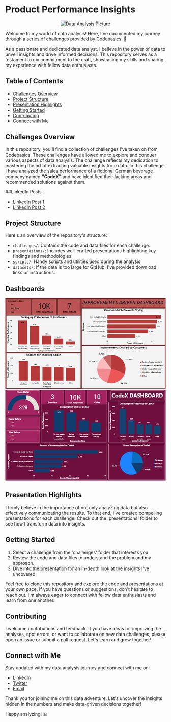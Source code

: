 # Product Performance Insights

<div align="center">
  <img src="https://media.licdn.com/dms/image/C4E16AQF9fFMEgQHK6w/profile-displaybackgroundimage-shrink_200_800/0/1659114806516?e=2147483647&v=beta&t=5WUUIG1nA-9bMP-KRcYEnkBRE8nPchtQEjXcdMP-EgI" alt="Data Analysis Picture">
</div>

Welcome to my world of data analysis! Here, I've documented my journey through a series of challenges provided by Codebasics. 🚀

As a passionate and dedicated data analyst, I believe in the power of data to unveil insights and drive informed decisions. This repository serves as a testament to my commitment to the craft, showcasing my skills and sharing my experience with fellow data enthusiasts.

## Table of Contents

- [Challenges Overview](#challenges-overview)
- [Project Structure](#project-structure)
- [Presentation Highlights](#presentation-highlights)
- [Getting Started](#getting-started)
- [Contributing](#contributing)
- [Connect with Me](#connect-with-me)

## Challenges Overview

In this repository, you'll find a collection of challenges I've taken on from Codebasics. These challenges have allowed me to explore and conquer various aspects of data analysis. The challenge reflects my dedication to mastering the art of extracting valuable insights from data. In this challenge I have analyzed the sales performance of a fictional German beverage 
company named **"CodeX"** and have identified their lacking areas and recommended solutions against them.

##LinkedIn Posts

- [LinkedIn Post 1](https://www.linkedin.com/posts/syed-abid-hassan-bb569b1b8_powerbi-powerbidashboard-dataanalysis-activity-7138530561119113216-5xm4?utm_source=share&utm_medium=member_desktop)
- [LinkedIn Post 2](https://www.linkedin.com/posts/syed-abid-hassan-bb569b1b8_powerbi-dashboard-salesperformance-activity-7139154078638546944-9xry?utm_source=share&utm_medium=member_desktop)

## Project Structure

Here's an overview of the repository's structure:

- `challenges/`: Contains the code and data files for each challenge.
- `presentations/`: Includes well-crafted presentations highlighting key findings and methodologies.
- `scripts/`: Handy scripts and utilities used during the analysis.
- `datasets/`: If the data is too large for GitHub, I've provided download links or instructions.

## Dashboards

<div align="center">
  <img src="https://github.com/Syed-Abid/CodeBasics-Data-Analysis-Challenges/blob/main/Challenge%201/CodeX%20Improvement%20Driven%20Dashboard.png" alt="Improvement Driven Dashboard">
</div>

<div align="center">
  <img src="https://github.com/Syed-Abid/CodeBasics-Data-Analysis-Challenges/blob/main/Challenge%201/CodeX%20Dashboard.png" alt="CodeX Dashboard">
</div>

## Presentation Highlights

I firmly believe in the importance of not only analyzing data but also effectively communicating the results. To that end, I've created compelling presentations for each challenge. Check out the 'presentations' folder to see how I transform data into insights.

## Getting Started

1. Select a challenge from the 'challenges' folder that interests you.
2. Review the code and data files to understand the problem and my approach.
3. Dive into the presentation for an in-depth look at the insights I've uncovered.

Feel free to clone this repository and explore the code and presentations at your own pace. If you have questions or suggestions, don't hesitate to reach out. I'm always eager to connect with fellow data enthusiasts and learn from one another.

## Contributing

I welcome contributions and feedback. If you have ideas for improving the analyses, spot errors, or want to collaborate on new data challenges, please open an issue or submit a pull request. Let's learn and grow together!

## Connect with Me

Stay updated with my data analysis journey and connect with me on:

- [LinkedIn](https://www.linkedin.com/in/syed-abid-hassan-bb569b1b8/)
- [Twitter](https://twitter.com/SyedAbi70523793)
- [Email](abidhassanjaffri31@gmail.com)

Thank you for joining me on this data adventure. Let's uncover the insights hidden in the numbers and make data-driven decisions together!

Happy analyzing! 📊
